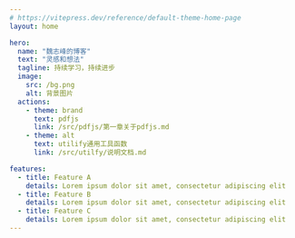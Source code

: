 ```yaml
---
# https://vitepress.dev/reference/default-theme-home-page
layout: home

hero:
  name: "魏志峰的博客"
  text: "灵感和想法"
  tagline: 持续学习，持续进步
  image:
    src: /bg.png
    alt: 背景图片
  actions:
    - theme: brand
      text: pdfjs
      link: /src/pdfjs/第一章关于pdfjs.md
    - theme: alt
      text: utilify通用工具函数
      link: /src/utilfy/说明文档.md

features:
  - title: Feature A
    details: Lorem ipsum dolor sit amet, consectetur adipiscing elit
  - title: Feature B
    details: Lorem ipsum dolor sit amet, consectetur adipiscing elit
  - title: Feature C
    details: Lorem ipsum dolor sit amet, consectetur adipiscing elit
---
```


